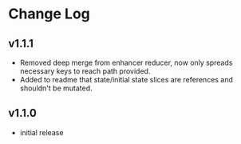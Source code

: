 # Change Log

## v1.1.1

- Removed deep merge from enhancer reducer, now only spreads necessary keys to reach path provided.
- Added to readme that state/initial state slices are references and shouldn't be mutated.

## v1.1.0

- initial release
